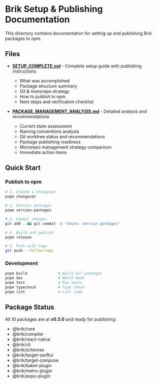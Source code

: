 # Brik Setup & Publishing Documentation

This directory contains documentation for setting up and publishing Brik packages to npm.

## Files

- **[SETUP_COMPLETE.md](./SETUP_COMPLETE.md)** - Complete setup guide with publishing instructions
  - What was accomplished
  - Package structure summary
  - Git & monorepo strategy
  - How to publish to npm
  - Next steps and verification checklist

- **[PACKAGE_MANAGEMENT_ANALYSIS.md](./PACKAGE_MANAGEMENT_ANALYSIS.md)** - Detailed analysis and recommendations
  - Current state assessment
  - Naming conventions analysis
  - Git worktree status and recommendations
  - Package publishing readiness
  - Monorepo management strategy comparison
  - Immediate action items

## Quick Start

### Publish to npm

```bash
# 1. Create a changeset
pnpm changeset

# 2. Version packages
pnpm version-packages

# 3. Commit changes
git add . && git commit -m "chore: version packages"

# 4. Build and publish
pnpm release

# 5. Push with tags
git push --follow-tags
```

### Development

```bash
pnpm build              # Build all packages
pnpm dev                # Watch mode
pnpm test               # Run tests
pnpm typecheck          # Type check
pnpm lint               # Lint code
```

## Package Status

All 10 packages are at **v0.3.0** and ready for publishing:
- @brik/core
- @brik/compiler
- @brik/react-native
- @brik/cli
- @brik/schemas
- @brik/target-swiftui
- @brik/target-compose
- @brik/babel-plugin
- @brik/metro-plugin
- @brik/expo-plugin
